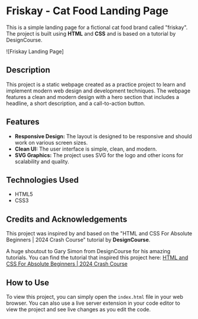 # Friskay - Cat Food Landing Page

This is a simple landing page for a fictional cat food brand called "friskay". The project is built using **HTML** and **CSS** and is based on a tutorial by DesignCourse.

![Friskay Landing Page]

## Description

This project is a static webpage created as a practice project to learn and implement modern web design and development techniques. The webpage features a clean and modern design with a hero section that includes a headline, a short description, and a call-to-action button.

## Features

* **Responsive Design:** The layout is designed to be responsive and should work on various screen sizes.
* **Clean UI:** The user interface is simple, clean, and modern.
* **SVG Graphics:** The project uses SVG for the logo and other icons for scalability and quality.

## Technologies Used

* HTML5
* CSS3

## Credits and Acknowledgements

This project was inspired by and based on the "HTML and CSS For Absolute Beginners | 2024 Crash Course" tutorial by **DesignCourse**.

A huge shoutout to Gary Simon from DesignCourse for his amazing tutorials. You can find the tutorial that inspired this project here:
[HTML and CSS For Absolute Beginners | 2024 Crash Course](https://youtu.be/MBlkKE0GYGg)

## How to Use

To view this project, you can simply open the `index.html` file in your web browser. You can also use a live server extension in your code editor to view the project and see live changes as you edit the code.
